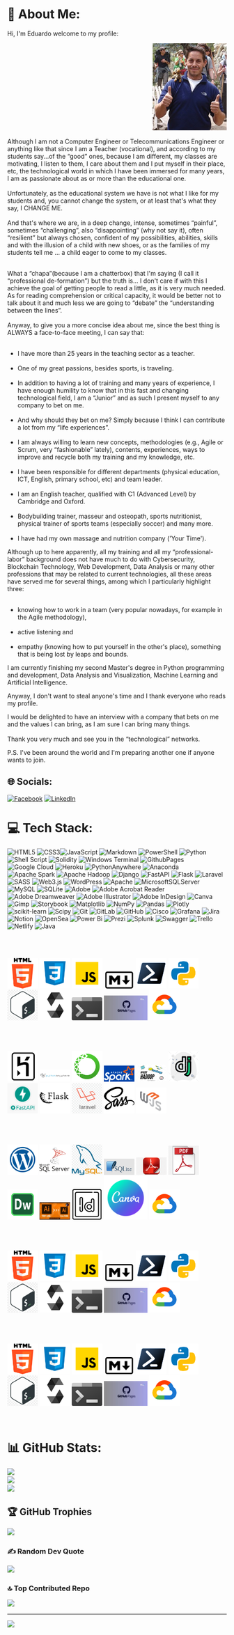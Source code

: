 # 💫 About Me:
Hi, I'm Eduardo welcome to my profile:
<p align = "right">
  <img src = "yo 1 (2) (reducida).jpg">
</p>

Although I am not a Computer Engineer or Telecommunications Engineer or anything like that since I am a Teacher (vocational), and according to my students say...of the “good” ones, because I am different, my classes are motivating, I listen to them, I care about them and I put myself in their place, etc, the technological world in which I have been immersed for many years, I am as passionate about as or more than the educational one.
<br><br>
Unfortunately, as the educational system we have is not what I like for my students and, you cannot change the system, or at least that's what they say, I CHANGE ME.
<br><br>
And that's where we are, in a deep change, intense, sometimes “painful”, sometimes “challenging”, also “disappointing” (why not say it), often “resilient” but always chosen, confident of my possibilities, abilities, skills and with the illusion of a child with new shoes, or as the families of my students tell me ... a child eager to come to my classes.
<br><br>

What a “chapa”(because I am a chatterbox) that I'm saying (I call it “professional de-formation”) but the truth is... I don't care if with this I achieve the goal of getting people to read a little, as it is very much needed. As for reading comprehension or critical capacity, it would be better not to talk about it and much less we are going to “debate” the “understanding between the lines”.
<br><br>
Anyway, to give you a more concise idea about me, since the best thing is ALWAYS a face-to-face meeting, I can say that:
<br><br>
- I have more than 25 years in the teaching sector as a teacher.
<br><br>
- One of my great passions, besides sports, is traveling.
<br><br>
- In addition to having a lot of training and many years of experience, I have enough humility to know that in this fast and changing technological field, I am a “Junior” and as such I present myself to any company to bet on me.
<br><br>
- And why should they bet on me? Simply because I think I can contribute a lot from my “life experiences”.
<br><br>
- I am always willing to learn new concepts, methodologies (e.g., Agile or Scrum, very “fashionable” lately), contents, experiences, ways to improve and recycle both my training and my knowledge, etc.
<br><br>
- I have been responsible for different departments (physical education, ICT, English, primary school, etc) and team leader.
<br><br>
- I am an English teacher, qualified with C1 (Advanced Level) by Cambridge and Oxford.
<br><br>
- Bodybuilding trainer, masseur and osteopath, sports nutritionist, physical trainer of sports teams (especially soccer) and many more.
<br><br>
- I have had my own massage and nutrition company ('Your Time').

Although up to here apparently, all my training and all my “professional-labor” background does not have much to do with Cybersecurity, Blockchain Technology, Web Development, Data Analysis or many other professions that may be related to current technologies, all these areas have served me for several things, among which I particularly highlight three:
<br><br>
- knowing how to work in a team (very popular nowadays, for example in the Agile methodology),
<br><br>
- active listening and
<br><br>
- empathy (knowing how to put yourself in the other's place), something that is being lost by leaps and bounds.

I am currently finishing my second Master's degree in Python programming and development, Data Analysis and Visualization, Machine Learning and Artificial Intelligence.

Anyway, I don't want to steal anyone's time and I thank everyone who reads my profile.

I would be delighted to have an interview with a company that bets on me and the values I can bring, as I am sure I can bring many things.<br><br>Thank you very much and see you in the “technological” networks.

P.S. I've been around the world and I'm preparing another one if anyone wants to join.<br>


## 🌐 Socials:
[![Facebook](https://img.shields.io/badge/Facebook-%231877F2.svg?logo=Facebook&logoColor=white)](https://facebook.com/https://facebook.com/emartinezmartin/) [![LinkedIn](https://img.shields.io/badge/LinkedIn-%230077B5.svg?logo=linkedin&logoColor=white)](https://linkedin.com/in/https://www.linkedin.com/in/eduardo-martinez-martin) 

# 💻 Tech Stack:
![HTML5](https://img.shields.io/badge/html5-%23E34F26.svg?style=for-the-badge&logo=html5&logoColor=white) ![CSS3](https://img.shields.io/badge/css3-%231572B6.svg?style=for-the-badge&logo=css3&logoColor=white)![JavaScript](https://img.shields.io/badge/javascript-%23323330.svg?style=for-the-badge&logo=javascript&logoColor=%23F7DF1E) ![Markdown](https://img.shields.io/badge/markdown-%23000000.svg?style=for-the-badge&logo=markdown&logoColor=white) ![PowerShell](https://img.shields.io/badge/PowerShell-%235391FE.svg?style=for-the-badge&logo=powershell&logoColor=white) ![Python](https://img.shields.io/badge/python-3670A0?style=for-the-badge&logo=python&logoColor=ffdd54) ![Shell Script](https://img.shields.io/badge/shell_script-%23121011.svg?style=for-the-badge&logo=gnu-bash&logoColor=white) ![Solidity](https://img.shields.io/badge/Solidity-%23363636.svg?style=for-the-badge&logo=solidity&logoColor=white) ![Windows Terminal](https://img.shields.io/badge/Windows%20Terminal-%234D4D4D.svg?style=for-the-badge&logo=windows-terminal&logoColor=white) ![GithubPages](https://img.shields.io/badge/github%20pages-121013?style=for-the-badge&logo=github&logoColor=white) ![Google Cloud](https://img.shields.io/badge/GoogleCloud-%234285F4.svg?style=for-the-badge&logo=google-cloud&logoColor=white) ![Heroku](https://img.shields.io/badge/heroku-%23430098.svg?style=for-the-badge&logo=heroku&logoColor=white) ![PythonAnywhere](https://img.shields.io/badge/pythonanywhere-%232F9FD7.svg?style=for-the-badge&logo=pythonanywhere&logoColor=151515) ![Anaconda](https://img.shields.io/badge/Anaconda-%2344A833.svg?style=for-the-badge&logo=anaconda&logoColor=white) ![Apache Spark](https://img.shields.io/badge/Apache%20Spark-FDEE21?style=for-the-badge&logo=apachespark&logoColor=black) ![Apache Hadoop](https://img.shields.io/badge/Apache%20Hadoop-66CCFF?style=for-the-badge&logo=apachehadoop&logoColor=black) ![Django](https://img.shields.io/badge/django-%23092E20.svg?style=for-the-badge&logo=django&logoColor=white) ![FastAPI](https://img.shields.io/badge/FastAPI-005571?style=for-the-badge&logo=fastapi) ![Flask](https://img.shields.io/badge/flask-%23000.svg?style=for-the-badge&logo=flask&logoColor=white) ![Laravel](https://img.shields.io/badge/laravel-%23FF2D20.svg?style=for-the-badge&logo=laravel&logoColor=white) ![SASS](https://img.shields.io/badge/SASS-hotpink.svg?style=for-the-badge&logo=SASS&logoColor=white) ![Web3.js](https://img.shields.io/badge/web3.js-F16822?style=for-the-badge&logo=web3.js&logoColor=white) ![WordPress](https://img.shields.io/badge/WordPress-%23117AC9.svg?style=for-the-badge&logo=WordPress&logoColor=white) ![Apache](https://img.shields.io/badge/apache-%23D42029.svg?style=for-the-badge&logo=apache&logoColor=white) ![MicrosoftSQLServer](https://img.shields.io/badge/Microsoft%20SQL%20Server-CC2927?style=for-the-badge&logo=microsoft%20sql%20server&logoColor=white) ![MySQL](https://img.shields.io/badge/mysql-4479A1.svg?style=for-the-badge&logo=mysql&logoColor=white) ![SQLite](https://img.shields.io/badge/sqlite-%2307405e.svg?style=for-the-badge&logo=sqlite&logoColor=white) ![Adobe](https://img.shields.io/badge/adobe-%23FF0000.svg?style=for-the-badge&logo=adobe&logoColor=white) ![Adobe Acrobat Reader](https://img.shields.io/badge/Adobe%20Acrobat%20Reader-EC1C24.svg?style=for-the-badge&logo=Adobe%20Acrobat%20Reader&logoColor=white) ![Adobe Dreamweaver](https://img.shields.io/badge/Adobe%20Dreamweaver-FF61F6.svg?style=for-the-badge&logo=Adobe%20Dreamweaver&logoColor=white) ![Adobe Illustrator](https://img.shields.io/badge/adobe%20illustrator-%23FF9A00.svg?style=for-the-badge&logo=adobe%20illustrator&logoColor=white) ![Adobe InDesign](https://img.shields.io/badge/Adobe%20InDesign-49021F?style=for-the-badge&logo=adobeindesign&logoColor=FF3366) ![Canva](https://img.shields.io/badge/Canva-%2300C4CC.svg?style=for-the-badge&logo=Canva&logoColor=white) ![Gimp](https://img.shields.io/badge/Gimp-657D8B?style=for-the-badge&logo=gimp&logoColor=FFFFFF) ![Storybook](https://img.shields.io/badge/-Storybook-FF4785?style=for-the-badge&logo=storybook&logoColor=white) ![Matplotlib](https://img.shields.io/badge/Matplotlib-%23ffffff.svg?style=for-the-badge&logo=Matplotlib&logoColor=black) ![NumPy](https://img.shields.io/badge/numpy-%23013243.svg?style=for-the-badge&logo=numpy&logoColor=white) ![Pandas](https://img.shields.io/badge/pandas-%23150458.svg?style=for-the-badge&logo=pandas&logoColor=white) ![Plotly](https://img.shields.io/badge/Plotly-%233F4F75.svg?style=for-the-badge&logo=plotly&logoColor=white) ![scikit-learn](https://img.shields.io/badge/scikit--learn-%23F7931E.svg?style=for-the-badge&logo=scikit-learn&logoColor=white) ![Scipy](https://img.shields.io/badge/SciPy-%230C55A5.svg?style=for-the-badge&logo=scipy&logoColor=%white) ![Git](https://img.shields.io/badge/git-%23F05033.svg?style=for-the-badge&logo=git&logoColor=white) ![GitLab](https://img.shields.io/badge/gitlab-%23181717.svg?style=for-the-badge&logo=gitlab&logoColor=white) ![GitHub](https://img.shields.io/badge/github-%23121011.svg?style=for-the-badge&logo=github&logoColor=white) ![Cisco](https://img.shields.io/badge/cisco-%23049fd9.svg?style=for-the-badge&logo=cisco&logoColor=black) ![Grafana](https://img.shields.io/badge/grafana-%23F46800.svg?style=for-the-badge&logo=grafana&logoColor=white) ![Jira](https://img.shields.io/badge/jira-%230A0FFF.svg?style=for-the-badge&logo=jira&logoColor=white) ![Notion](https://img.shields.io/badge/Notion-%23000000.svg?style=for-the-badge&logo=notion&logoColor=white) ![OpenSea](https://img.shields.io/badge/OpenSea-%232081E2.svg?style=for-the-badge&logo=opensea&logoColor=white) ![Power Bi](https://img.shields.io/badge/power_bi-F2C811?style=for-the-badge&logo=powerbi&logoColor=black) ![Prezi](https://img.shields.io/badge/Prezi-%23000000.svg?style=for-the-badge&logo=Prezi&logoColor=white) ![Splunk](https://img.shields.io/badge/splunk-%23000000.svg?style=for-the-badge&logo=splunk&logoColor=white) ![Swagger](https://img.shields.io/badge/-Swagger-%23Clojure?style=for-the-badge&logo=swagger&logoColor=white) ![Trello](https://img.shields.io/badge/Trello-%23026AA7.svg?style=for-the-badge&logo=Trello&logoColor=white) ![Netlify](https://img.shields.io/badge/netlify-%23000000.svg?style=for-the-badge&logo=netlify&logoColor=#00C7B7) ![Java](https://img.shields.io/badge/java-%23ED8B00.svg?style=for-the-badge&logo=openjdk&logoColor=white)
<br></br>
<br></br>
<div>
  <img src ="01_HTML5.png" width="70" heigth="70">
  <img src ="02_CSS3.png" width="70" heigth="70">
  <img src ="03_JavaScript.png" width="70" heigth="70">
  <img src ="04_MARKDOWN.png" width="70" heigth="70">
  <img src ="05_POWERSHELL.png" width="70" heigth="70">
  <img src ="06_PYTHON.png" width="70" heigth="70">
  <img src ="07_SHELL SCRIPT.png" width="70" heigth="70">
  <img src ="08_SOLIDITY.png" width="70" heigth="70">
  <img src ="09_WINDOWS TERMINAL.png" width="70" heigth="70">
  <img src ="10_GITHUB_PAGES.jpg" width="100" heigth="90">
  <img src ="11_GOOGLE CLOUD.png" width="70" heigth="70">
</div>
<br></br>
<br></br>
<div>
  <img src ="12_HEROKU.png" width="70" heigth="70">
  <img src ="13_PYTHON_ANYWHERE.jfif" width="70" heigth="70">
  <img src ="14_ANACONDA.png" width="70" heigth="70">
  <img src ="15_APACHE_SPARK.png" width="70" heigth="70">
  <img src ="16_APACHE_HADOOP.png" width="70" heigth="70">
  <img src ="17_DJANGO.png" width="70" heigth="70">
  <img src ="18_FASTAPI.jpg" width="70" heigth="70">
  <img src ="19_FLASK.png" width="70" heigth="70">
  <img src ="20_LARAVEL.png" width="70" heigth="70">
  <img src ="21_SASS.png" width="70" heigth="70">
  <img src ="22_WEB3_JS.png" width="70" heigth="70">
</div>
<br></br>
<br></br>
<div>
  <img src ="23_WORDPRESS.png" width="70" heigth="70">
  <img src ="24_MICROSOFT_SQL_SERVER.png" width="70" heigth="70">
  <img src ="25_MYSQL.png" width="70" heigth="70">
  <img src ="26_SQLITE.png" width="70" heigth="70">
  <img src ="27_ADOBE.png" width="70" heigth="70">
  <img src ="28_ACROBAT_READER.png" width="70" heigth="70">
  <img src ="29_DREAMWEAVER.png" width="70" heigth="70">
  <img src ="30_ADOBE_ILLUSTRATOR.jpg" width="70" heigth="70">
  <img src ="31_ADOBE_INDESIGN.png" width="70" heigth="70">
  <img src ="32_CANVA.png" width="100" heigth="90">
  <img src ="11_GOOGLE CLOUD.png" width="70" heigth="70">
</div>
<br></br>
<br></br>
<div>
  <img src ="01_HTML5.png" width="70" heigth="70">
  <img src ="02_CSS3.png" width="70" heigth="70">
  <img src ="03_JavaScript.png" width="70" heigth="70">
  <img src ="04_MARKDOWN.png" width="70" heigth="70">
  <img src ="05_POWERSHELL.png" width="70" heigth="70">
  <img src ="06_PYTHON.png" width="70" heigth="70">
  <img src ="07_SHELL SCRIPT.png" width="70" heigth="70">
  <img src ="08_SOLIDITY.png" width="70" heigth="70">
  <img src ="09_WINDOWS TERMINAL.png" width="70" heigth="70">
  <img src ="10_GITHUB_PAGES.jpg" width="100" heigth="90">
  <img src ="11_GOOGLE CLOUD.png" width="70" heigth="70">
</div>
<br></br>
<br></br>
<div>
  <img src ="01_HTML5.png" width="70" heigth="70">
  <img src ="02_CSS3.png" width="70" heigth="70">
  <img src ="03_JavaScript.png" width="70" heigth="70">
  <img src ="04_MARKDOWN.png" width="70" heigth="70">
  <img src ="05_POWERSHELL.png" width="70" heigth="70">
  <img src ="06_PYTHON.png" width="70" heigth="70">
  <img src ="07_SHELL SCRIPT.png" width="70" heigth="70">
  <img src ="08_SOLIDITY.png" width="70" heigth="70">
  <img src ="09_WINDOWS TERMINAL.png" width="70" heigth="70">
  <img src ="10_GITHUB_PAGES.jpg" width="100" heigth="90">
  <img src ="11_GOOGLE CLOUD.png" width="70" heigth="70">
</div>
<br></br>

# 📊 GitHub Stats:
![](https://github-readme-stats.vercel.app/api?username=eduardomm2023&theme=codeSTACKr&hide_border=false&include_all_commits=false&count_private=false)<br/>
![](https://github-readme-streak-stats.herokuapp.com/?user=eduardomm2023&theme=codeSTACKr&hide_border=false)<br/>
![](https://github-readme-stats.vercel.app/api/top-langs/?username=eduardomm2023&theme=codeSTACKr&hide_border=false&include_all_commits=false&count_private=false&layout=compact)

## 🏆 GitHub Trophies
![](https://github-profile-trophy.vercel.app/?username=eduardomm2023&theme=radical&no-frame=false&no-bg=true&margin-w=4)

### ✍️ Random Dev Quote
![](https://quotes-github-readme.vercel.app/api?type=horizontal&theme=radical)

### 🔝 Top Contributed Repo
![](https://github-contributor-stats.vercel.app/api?username=eduardomm2023&limit=5&theme=radical&combine_all_yearly_contributions=true)

---
[![](https://visitcount.itsvg.in/api?id=eduardomm2023&icon=0&color=13)](https://visitcount.itsvg.in)

<!-- Proudly created with GPRM ( https://gprm.itsvg.in ) -->
